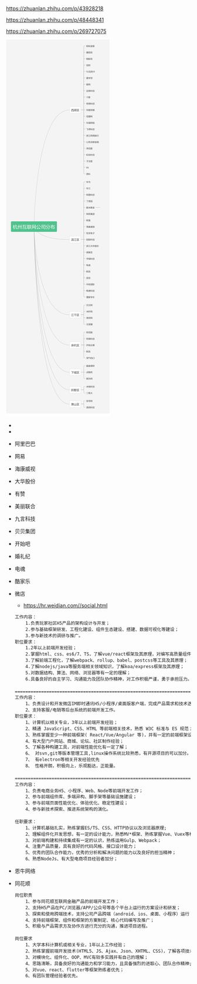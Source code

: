 https://zhuanlan.zhihu.com/p/43928218

https://zhuanlan.zhihu.com/p/48448341

https://zhuanlan.zhihu.com/p/269727075



![v2-2da171142c8bca50f0060ff2f13a5d53_r](assets/v2-2da171142c8bca50f0060ff2f13a5d53_r.jpg)





- 
- 
- 阿里巴巴
- 网易
- 海康威视
- 大华股份
- 有赞

- 美丽联合

- 九言科技

- 贝贝集团

- 开始吧

- 婚礼纪

- 电魂

- 酷家乐

- 微店

  - https://hr.weidian.com//social.html

  ```html
  工作内容：
      1.负责玩家社区H5产品的架构设计与开发；
      2.参与基础框架研发、工程化建设、组件生态建设、搭建、数据可视化等建设；
      3.参与新技术的调研与推广。
  职位要求：
      1.2年以上前端开发经验；
      2.掌握html、css、es6/7、TS，了解vue/react框架及其原理，对编写高质量组件有一定的理解；
      3.了解前端工程化，了解webpack、rollup、babel、postcss等工具及其原理；
      4.了解nodejs/java等服务端相关领域知识，了解koa/express框架及其原理；
      5.对数据结构、算法、网络、浏览器等有一定的理解；
      6.具备良好的自主学习、沟通能力及团队协作精神，对工作积极严谨，勇于承担压力。
  
  =================================================================================
  工作内容：
      1、负责设计和开发微店IM即时通讯H5/小程序/桌面版客户端，完成产品需求和技术迭代计划的工作内	   容；
      2、支持客服/电销等后台系统的前端开发工作。
  职位要求：
      1、计算机以相关专业，3年以上前端开发经验；
      2、精通 JavaScript、CSS、HTML 等前端相关技术，熟悉 W3C 标准与 ES 规范；
      3、熟练掌握至少一种前端框架( React/Vue/Angular 等)，并有一定的前端框架设计能力;
      4、有大型门户网站、商城、论坛、社区制作经验；
      5、了解各种构建工具，对前端性能优化有一定了解；
      6、 对svn,git等版本管理工具,linux操作系统比较熟悉，有开源项目的可以加分。
      7、 有electron等相关开发经验优先
      8、 性格开朗，积极向上，乐观豁达，正能量。
  
  =================================================================================
  工作内容：
      1、负责电商业务H5、小程序、Web、Node等前端开发工作；
      2、参与前端组件库、多端异构、脚手架等基础设施建设；
      3、参与前端页面性能优化、体验优化、稳定性建设；
      4、参与新技术探索、推进系统架构的演化。
  
  任职要求：
      1、计算机基础扎实，熟练掌握ES/TS、CSS、HTTP协议以及浏览器原理;
      2、理解组件化开发思想，有一定的设计能力，熟悉MV*框架、熟练掌握Vue、Vuex等框架;
      3、对前端构建和持续集成有一定的认识，熟练运用Gulp、Webpack；
      4、注重产品质量，具有良好的代码风格、接口设计能力；
      5、优秀的团队合作能力，优秀的分析和解决问题的能力以及良好的担当精神；
      6、熟悉NodeJs、有大型电商项目经验者加分；
  ```


- 恩牛网络

- 同花顺

  ```html
  岗位职责
      1、参与同花顺互联网金融产品的前端开发工作；
      2、支持H5产品在PC/浏览器/APP/公众号等各个平台上运行的方案设计和研发；
      3、探索和使用跨端技术，支持公司产品跨端（android、ios、桌面、小程序）运行；
      4、支持前端框架、组件和框架的方案制定、核心代码编写及推广；
      5、积极与产品需求方及协作方进行充分的沟通，推进项目进程。
  
  岗位要求
      1、大学本科计算机或相关专业，1年以上工作经验；
      2、熟练掌握前端开发技术(HTML5、JS、Ajax、Json、XHTML、CSS)，了解各项技术的相关标准，并	   严格按照标准进行开发；
      3、对模块化、组件化、OOP、MVC有较多实践并有自己的理解；
      4、思路清晰，具备良好的沟通能力和学习能力，且具备强烈的进取心、团队合作精神;
      5、对vue、react、flutter等框架熟练者优先；
      6、有团队管理经验者优先。
  ```




















